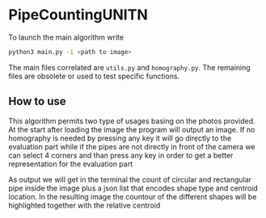 # PipeCountingUNITN

To launch the main algorithm write 

``` bash
python3 main.py -i <path to image>
```

The main files correlated are `utils.py` and `homography.py`. The remaining files are obsolete or used to test specific functions.


## How to use

This algorithm permits two type of usages basing on the photos provided. At the start after loading the image the program will output an image. If no homography is needed by pressing any key it will go directly to the evaluation part while if the pipes are not directly in front of the camera we can select 4 corners and than press any key in order to get a better representation for the evaluation part

As output we will get in the terminal the count of circular and rectangular pipe inside the image plus a json list that encodes shape type and centroid location. 
In the resulting image the countour of the different shapes will be highlighted together with the relative centroid